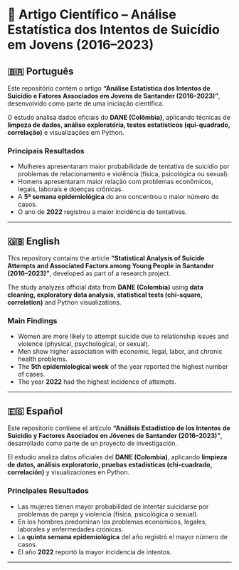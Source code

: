 # 📄 Artigo Científico – Análise Estatística dos Intentos de Suicídio em Jovens (2016–2023)

## 🇧🇷 Português  
Este repositório contém o artigo **“Análise Estatística dos Intentos de Suicídio e Fatores Associados em Jovens de Santander (2016–2023)”**, desenvolvido como parte de uma iniciação científica.  

O estudo analisa dados oficiais do **DANE (Colômbia)**, aplicando técnicas de **limpeza de dados, análise exploratória, testes estatísticos (qui-quadrado, correlação)** e visualizações em Python.  

### Principais Resultados  
- Mulheres apresentaram maior probabilidade de tentativa de suicídio por problemas de relacionamento e violência (física, psicológica ou sexual).  
- Homens apresentaram maior relação com problemas econômicos, legais, laborais e doenças crônicas.  
- A **5ª semana epidemiológica** do ano concentrou o maior número de casos.  
- O ano de **2022** registrou a maior incidência de tentativas.  

---

## 🇬🇧 English  
This repository contains the article **“Statistical Analysis of Suicide Attempts and Associated Factors among Young People in Santander (2016–2023)”**, developed as part of a research project.  

The study analyzes official data from **DANE (Colombia)** using **data cleaning, exploratory data analysis, statistical tests (chi-square, correlation)** and Python visualizations.  

### Main Findings  
- Women are more likely to attempt suicide due to relationship issues and violence (physical, psychological, or sexual).  
- Men show higher association with economic, legal, labor, and chronic health problems.  
- The **5th epidemiological week** of the year reported the highest number of cases.  
- The year **2022** had the highest incidence of attempts.  

---

## 🇪🇸 Español  
Este repositorio contiene el artículo **“Análisis Estadístico de los Intentos de Suicidio y Factores Asociados en Jóvenes de Santander (2016–2023)”**, desarrollado como parte de un proyecto de investigación.  

El estudio analiza datos oficiales del **DANE (Colombia)**, aplicando **limpieza de datos, análisis exploratorio, pruebas estadísticas (chi-cuadrado, correlación)** y visualizaciones en Python.  

### Principales Resultados  
- Las mujeres tienen mayor probabilidad de intentar suicidarse por problemas de pareja y violencia (física, psicológica o sexual).  
- En los hombres predominan los problemas económicos, legales, laborales y enfermedades crónicas.  
- La **quinta semana epidemiológica** del año registró el mayor número de casos.  
- El año **2022** reportó la mayor incidencia de intentos.  

---

